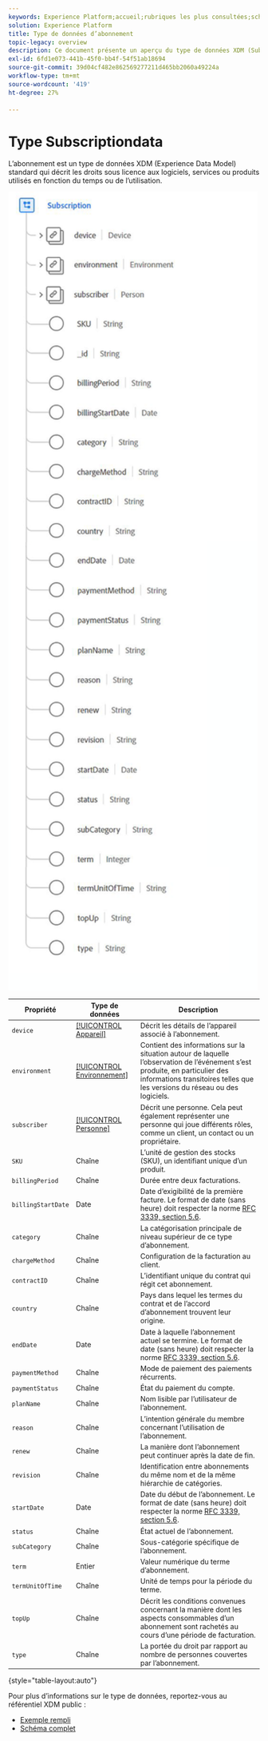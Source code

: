 ```yaml
---
keywords: Experience Platform;accueil;rubriques les plus consultées;schéma;schéma;XDM;champs;schémas;schémas;abonnement;type de données;type de données;type de données
solution: Experience Platform
title: Type de données d’abonnement
topic-legacy: overview
description: Ce document présente un aperçu du type de données XDM (Subscription Experience Data Model).
exl-id: 6fd1e073-441b-45f0-bb4f-54f51ab18694
source-git-commit: 39d04cf482e862569277211d465bb2060a49224a
workflow-type: tm+mt
source-wordcount: '419'
ht-degree: 27%

---
```


#  Type Subscriptiondata

 L’abonnement est un type de données XDM (Experience Data Model) standard qui décrit les droits sous licence aux logiciels, services ou produits utilisés en fonction du temps ou de l’utilisation.

<img src="../images/data-types/subscription-data-type.png" width="500" /><br />

| Propriété | Type de données | Description |
| --- | --- | --- |
| `device` | [[!UICONTROL Appareil]](./device.md) | Décrit les détails de l’appareil associé à l’abonnement. |
| `environment` | [[!UICONTROL Environnement]](./environment.md) | Contient des informations sur la situation autour de laquelle l’observation de l’événement s’est produite, en particulier des informations transitoires telles que les versions du réseau ou des logiciels. |
| `subscriber` | [[!UICONTROL Personne]](./person.md) | Décrit une personne. Cela peut également représenter une personne qui joue différents rôles, comme un client, un contact ou un propriétaire. |
| `SKU` | Chaîne | L’unité de gestion des stocks (SKU), un identifiant unique d’un produit. |
| `billingPeriod` | Chaîne | Durée entre deux facturations. |
| `billingStartDate` | Date | Date d’exigibilité de la première facture. Le format de date (sans heure) doit respecter la norme [RFC 3339, section 5.6](https://tools.ietf.org/html/rfc3339#section-5.6). |
| `category` | Chaîne | La catégorisation principale de niveau supérieur de ce type d’abonnement. |
| `chargeMethod` | Chaîne | Configuration de la facturation au client. |
| `contractID` | Chaîne | L’identifiant unique du contrat qui régit cet abonnement. |
| `country` | Chaîne | Pays dans lequel les termes du contrat et de l’accord d’abonnement trouvent leur origine. |
| `endDate` | Date | Date à laquelle l’abonnement actuel se termine. Le format de date (sans heure) doit respecter la norme [RFC 3339, section 5.6](https://tools.ietf.org/html/rfc3339#section-5.6). |
| `paymentMethod` | Chaîne | Mode de paiement des paiements récurrents. |
| `paymentStatus` | Chaîne | État du paiement du compte. |
| `planName` | Chaîne | Nom lisible par l’utilisateur de l’abonnement. |
| `reason` | Chaîne | L’intention générale du membre concernant l’utilisation de l’abonnement. |
| `renew` | Chaîne | La manière dont l’abonnement peut continuer après la date de fin. |
| `revision` | Chaîne | Identification entre abonnements du même nom et de la même hiérarchie de catégories. |
| `startDate` | Date | Date du début de l’abonnement. Le format de date (sans heure) doit respecter la norme [RFC 3339, section 5.6](https://tools.ietf.org/html/rfc3339#section-5.6). |
| `status` | Chaîne | État actuel de l’abonnement. |
| `subCategory` | Chaîne | Sous-catégorie spécifique de l’abonnement. |
| `term` | Entier | Valeur numérique du terme d’abonnement. |
| `termUnitOfTime` | Chaîne | Unité de temps pour la période du terme. |
| `topUp` | Chaîne | Décrit les conditions convenues concernant la manière dont les aspects consommables d’un abonnement sont rachetés au cours d’une période de facturation. |
| `type` | Chaîne | La portée du droit par rapport au nombre de personnes couvertes par l’abonnement. |

{style=&quot;table-layout:auto&quot;}

Pour plus d’informations sur le type de données, reportez-vous au référentiel XDM public :

* [Exemple rempli](https://github.com/adobe/xdm/blob/master/components/datatypes/industry-verticals/subscription.example.1.json)
* [Schéma complet](https://github.com/adobe/xdm/blob/master/components/datatypes/industry-verticals/subscription.schema.json)
